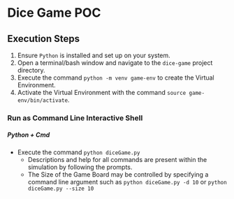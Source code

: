 # Dice Game POC

## Execution Steps

1. Ensure `Python` is installed and set up on your system.
2. Open a terminal/bash window and navigate to the `dice-game` project directory.
3. Execute the command `python -m venv game-env` to create the Virtual Environment.
4. Activate the Virtual Environment with the command `source game-env/bin/activate`.

### Run as Command Line Interactive Shell

##### Python + Cmd

- Execute the command `python diceGame.py`
  - Descriptions and help for all commands are present within the simulation by following the prompts.
  - The Size of the Game Board may be controlled by specifying a command line argument such as `python diceGame.py -d 10` or `python diceGame.py --size 10`
